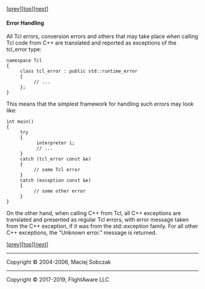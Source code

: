 [[prev](goodies.md)][[top](README.md)][[next](compiling.md)]  

#### Error Handling  

All Tcl errors, conversion errors and others that may take place when calling Tcl code from C++ are translated and reported as exceptions of the tcl_error type:

```
namespace Tcl  
{  
     class tcl_error : public std::runtime_error  
     {  
          // ...  
     };  
}  
```

This means that the simplest framework for handling such errors may look like:

```
int main()  
{  
     try  
     {  
           interpreter i;  
           // ...  
     }  
     catch (tcl_error const &e)  
     {  
          // some Tcl error  
     }  
     catch (exception const &e)  
     {  
          // some other error  
     }  
}  
```

On the other hand, when calling C++ from Tcl, all C++ exceptions are translated and presented as regular Tcl errors, with error message taken from the C++ exception, if it was from the std::exception family. For all other C++ exceptions, the "Unknown error." message is returned.

[[prev](goodies.md)][[top](README.md)][[next](compiling.md)]  

* * *

Copyright © 2004-2006, Maciej Sobczak  

* * *

Copyright © 2017-2019, FlightAware LLC
